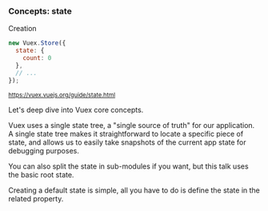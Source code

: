 ### Concepts: state

Creation

```js
new Vuex.Store({
  state: {
    count: 0
  },
  // ...
});
```

<small>https://vuex.vuejs.org/guide/state.html</small>

<aside class="notes">
Let's deep dive into Vuex core concepts.

Vuex uses a single state tree, a "single source of truth" for our application.
A single state tree makes it straightforward to locate a specific piece of state,
and allows us to easily take snapshots of the current app state for debugging purposes.

You can also split the state in sub-modules if you want, but this talk uses the basic root state.

Creating a default state is simple, all you have to do is define the state in the related property.
</aside>
